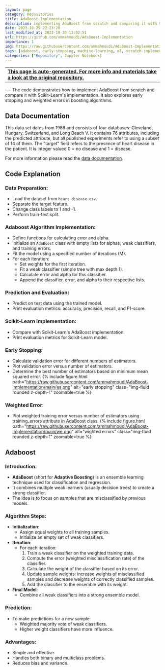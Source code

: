 ```yaml
---
layout: page
category: Repositories
title: AdaBoost Implementation
description: implementing AdaBoost from scratch and comparing it with Scikit-Learn's implementation along with exploring concept of early stopping and weighted errors in boosting algorithms.
date: 2023-10-29 22:23:20 
last_modified_at: 2023-10-30 13:02:51 
url: https://github.com/ammahmoudi/AdaBoost-Implementation
importance: 1
img: https://raw.githubusercontent.com/ammahmoudi/AdaBoost-Implementation/main/es.png
tags: [adaboost, early-stopping, machine-learning, ml, scratch-implementation]
categories: ["Repository", Jupyter Notebook]
---
```

<div id="open-in-github" > <table class="table-cv list-group-table"> <tbody> <tr>    <td class="list-group-name"><b>   <a href="https://github.com/ammahmoudi/AdaBoost-Implementation" rel="external nofollow noopener" target="_blank"><i class="fa-brands fa-github"></i> This page is auto-generated. For more info and materials take a look at the original repository.</a> </b></td></tr> </tbody> </table></div>
---
The code demonstrates how to implement AdaBoost from scratch and compare it with Scikit-Learn's implementation. It also explores early stopping and weighted errors in boosting algorithms.

## Data Documentation
This data set dates from 1988 and consists of four databases: Cleveland, Hungary, Switzerland, and Long Beach V. It contains 76 attributes, including the predicted attribute, but all published experiments refer to using a subset of 14 of them. The "target" field refers to the presence of heart disease in the patient. It is integer valued 0 = no disease and 1 = disease.

For more information please read the [data documentation](https://www.kaggle.com/datasets/johnsmith88/heart-disease-dataset).

## Code Explanation

### **Data Preparation**:
- Load the dataset from `heart_disease.csv`.
- Separate the target feature.
- Change class labels to 1 and -1.
- Perform train-test split.

### **Adaboost Algorithm Implementation**:
- Define functions for calculating error and alpha.
- Initialize an `AdaBoost` class with empty lists for alphas, weak classifiers, and training errors.
- Fit the model using a specified number of iterations (M).
- For each iteration:
    - Set weights for the first iteration.
    - Fit a weak classifier (simple tree with max depth 1).
    - Calculate error and alpha for this classifier.
    - Append the classifier, error, and alpha to their respective lists.

### **Prediction and Evaluation**:
- Predict on test data using the trained model.
- Print evaluation metrics: accuracy, precision, recall, and F1-score.

### **Scikit-Learn Implementation**:
- Compare with Scikit-Learn's AdaBoost implementation.
- Print evaluation metrics for Scikit-Learn model.

### **Early Stopping**:
- Calculate validation error for different numbers of estimators.
- Plot validation error versus number of estimators.
- Determine the best number of estimators based on minimum mean squared error.
{% include figure.html path="https://raw.githubusercontent.com/ammahmoudi/AdaBoost-Implementation/main/es.png" alt="early stopping" class="img-fluid rounded z-depth-1" zoomable=true %}

### **Weighted Error**:
- Plot weighted training error versus number of estimators using training_errors attribute in AdaBoost class.
{% include figure.html path="https://raw.githubusercontent.com/ammahmoudi/AdaBoost-Implementation/main/we.png" alt="wighted errors" class="img-fluid rounded z-depth-1" zoomable=true %}

## Adaboost

### **Introduction**:
   - **AdaBoost** (short for **Adaptive Boosting**) is an ensemble learning technique used for classification and regression.
   - It combines multiple weak learners (usually decision trees) to create a strong classifier.
   - The idea is to focus on samples that are misclassified by previous models.

### **Algorithm Steps**:
   - **Initialization**:
     - Assign equal weights to all training samples.
     - Initialize an empty set of weak classifiers.
   - **Iteration**:
     - For each iteration:
       1. Train a weak classifier on the weighted training data.
       2. Compute the error (weighted misclassification rate) of the classifier.
       3. Calculate the weight of the classifier based on its error.
       4. Update sample weights: increase weights of misclassified samples and decrease weights of correctly classified samples.
       5. Add the classifier to the ensemble with its weight.
   - **Final Model**:
     - Combine all weak classifiers into a strong ensemble model.

### **Prediction**:
   - To make predictions for a new sample:
     - Weighted majority vote of weak classifiers.
     - Higher weight classifiers have more influence.

### **Advantages**:
   - Simple and effective.
   - Handles both binary and multiclass problems.
   - Reduces bias and variance.



